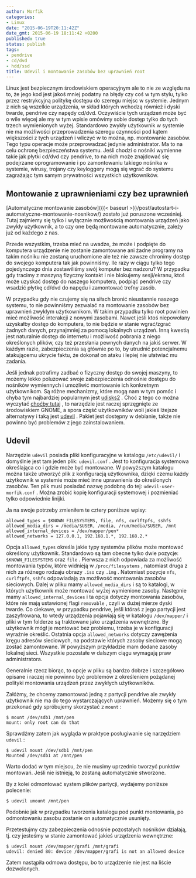 ```yaml
---
author: Morfik
categories:
- Linux
date: "2015-06-19T20:11:42Z"
date_gmt: 2015-06-19 18:11:42 +0200
published: true
status: publish
tags:
- pendrive
- cd/dvd
- hdd/ssd
title: Udevil i montowanie zasobów bez uprawnień root
---
```


Linux jest bezpiecznym środowiskiem operacyjnym ale to nie ze względu na to, że jego kod jest jakoś
mniej podatny na błędy czy coś w tym stylu, tylko przez restrykcyjną politykę dostępu do szeregu
miejsc w systemie. Jednym z nich są wszelkie urządzenia, w skład których wchodzą również i dyski
twarde, pendrive czy napędy cd/dvd. Oczywiście tych urządzeń może być o wile więcej ale my w tym
wpisie omówimy sobie dostęp tylko do tych trzech wymienionych wyżej. Standardowo zwykły użytkownik w
systemie nie ma możliwości przeprowadzenia szeregu czynności pod kątem większości z tych urządzeń i
wliczyć w to można, np. montowanie zasobów. Tego typu operacje może przeprowadzać jedynie
administrator. Ma to na celu ochronę bezpieczeństwa systemu. Jeśli chodzi o nośniki wymienne takie
jak płytki cd/dvd czy pendrive, to na nich może znajdować się podejrzane oprogramowanie i po
zamontowaniu takiego nośnika w systemie, wirusy, trojany czy keyloggery mogą się wgrać do systemu
zagrażając tym samym prywatności wszystkich użytkowników.

<!--more-->
## Montowanie z uprawnieniami czy bez uprawnień

[Automatyczne montowanie
zasobów]({{< baseurl >}}/post/autostart-i-automatyczne-montowanie-nosnikow/) zostało już
poruszone wcześniej. Tutaj zajmiemy się tylko i wyłącznie możliwością montowania urządzeń jako
zwykły użytkownik, a to czy one będą montowane automatycznie, zależy już od każdego z nas.

Przede wszystkim, trzeba mieć na uwadze, że może i podpięte do komputera urządzenie nie zostanie
zamontowane ani żadne programy na takim nośniku nie zostaną uruchomione ale też nie zawsze chronimy
dostęp do swojego komputera tak jak powinniśmy. Ile razy w ciągu tylko tego pojedynczego dnia
zostawiliśmy swój komputer bez nadzoru? W przypadku gdy tracimy z maszyną fizyczny kontakt i nie
blokujemy sesji/ekranu, ktoś może uzyskać dostęp do naszego komputera, podpiąć pendrive czy wsadzić
płytkę cd/dvd do napędu i zamontować trefny zasób.

W przypadku gdy nie czujemy się na siłach bronić nieustannie naszego systemu, to nie powinniśmy
zezwalać na montowanie zasobów bez uprawnień zwykłym użytkownikom. W takim przypadku tylko root
powinien mieć możliwość interakcji z nowymi zasobami. Nawet jeśli ktoś niepowołany uzyskałby dostęp
do komputera, to nie będzie w stanie wgrać/zgrać żadnych danych, przynajmniej za pomocą lokalnych
urządzeń. Inną kwestią jest naturalnie dostęp do internetu i możliwość pobrania z niego określonych
plików, czy też przesłania pewnych danych na jakiś serwer. W każdym razie, zabezpieczenia są głównie
po to, by utrudnić potencjalnemu atakującemu ukrycie faktu, że dokonał on ataku i lepiej nie
ułatwiać mu zadania.

Jeśli jednak potrafimy zadbać o fizyczny dostęp do swojej maszyny, to możemy lekko poluzować swoje
zabezpieczenia odnośnie dostępu do nośników wymiennych i umożliwić montowanie ich konkretnym
użytkownikom. Są różne mechanizmy, które mogą nam w tym pomóc i chyba tym najbardziej popularnym
jest [udisks2](http://storaged.org/doc/udisks2-api/latest/) . Choć z tego co można wyczytać [choćby
tutaj](https://igurublog.wordpress.com/2012/03/11/udisks2-another-loss-for-linux/) , to narzędzie
jest raczej sprzęgnięte ze środowiskiem GNOME, a spora część użytkowników woli jakieś lżejsze
alternatywy i taką jest [udevil](https://ignorantguru.github.io/udevil/) . Pakiet jest dostępny w
debianie, także nie powinno być problemów z jego zainstalowaniem.

## Udevil

Narzędzie `udevil` posiada pliki konfiguracyjne w katalogu `/etc/udevil/` i domyślnie jest tam jeden
plik: `udevil.conf` . Jest to konfiguracja systemowa określająca co i gdzie może być montowane. W
powyższym katalogu można także utworzyć plik z konfiguracją użytkownika, dzięki czemu każdy
użytkownik w systemie może mieć inne uprawnienia do określonych zasobów. Ten plik musi posiadać
nazwę podobną do tej: `udevil-user-morfik.conf` . Można zrobić kopię konfiguracji systemowej i
pozmieniać tylko odpowiednie linijki.

Ja na swoje potrzeby zmieniłem te cztery poniższe wpisy:

    allowed_types = $KNOWN_FILESYSTEMS, file, nfs, curlftpfs, sshfs
    allowed_media_dirs = /media/$USER, /media, /run/media/$USER, /mnt
    allowed_internal_devices = /dev/mapper/pen*
    allowed_networks = 127.0.0.1, 192.168.1.*, 192.168.2.*

Opcja `allowed_types` określa jakie typy systemów plików może montować określony użytkownik.
Standardowo są tam obecne tylko dwie pozycje: `$KNOWN_FILESYSTEMS` oraz `file` . Pierwsza z nich
odpowiada za możliwość montowania typów, które widnieją w `/proc/filesystems` , natomiast druga z
nich za różnego rodzaju obrazy `.iso` czy `.img` . Natomiast pozycje `nfs`, `curlftpfs`, `sshfs`
odpowiadają za możliwość montowania zasobów sieciowych. Dalej w pliku mamy `allowed_media_dirs` i są
to katalogi, w których użytkownik może montować wyżej wymienione zasoby. Następnie mamy
`allowed_internal_devices` i ta opcja dotyczy montowania zasobów, które nie mają ustawionej flagi
`removable` , czyli w dużej mierze dyski twarde. Co ciekawe, w przypadku pendrive, jeśli któraś z
jego partycji jest zaszyfrowana, to wtedy urządzenia pojawiają się w katalogu `/dev/mapper/` i pliki
w tym folderze są traktowane jako urządzenia wewnętrzne. By użytkownik mógł je montować bez
problemu, trzeba je w konfiguracji wyraźnie określić. Ostatnia opcja `allowed_networks` dotyczy
zawężenia kręgu adresów sieciowych, na podstawie których zasoby sieciowe mogą zostać zamontowane.
W powyższym przykładzie mam dodane zasoby lokalnej sieci. Wszystkie pozostałe w dalszym ciągu
wymagają praw administratora.

Generalnie rzecz biorąc, to opcje w pliku są bardzo dobrze i szczegółowo opisane i raczej nie
powinno być problemów z określeniem pożądanej polityki montowania urządzeń przez zwykłych
użytkowników.

Załóżmy, że chcemy zamontować jedną z partycji pendrive ale zwykły użytkownik nie ma do tego
wystarczających uprawnień. Możemy się o tym przekonać gdy spróbujemy skorzystać z `mount` :

    $ mount /dev/sdb1 /mnt/pen
    mount: only root can do that

Sprawdźmy zatem jak wygląda w praktyce posługiwanie się narzędziem `udevil` :

    $ udevil mount /dev/sdb1 /mnt/pen
    Mounted /dev/sdb1 at /mnt/pen

Warto dodać w tym miejscu, że nie musimy uprzednio tworzyć punktów montowań. Jeśli nie istnieją, to
zostaną automatycznie stworzone.

By z kolei odmontować system plików partycji, wydajemy poniższe polecenie:

    $ udevil umount /mnt/pen

Podobnie jak w przypadku tworzenia katalogu pod punkt montowania, po odmontowaniu zasobu zostanie on
automatycznie usunięty.

Przetestujmy czy zabezpieczenia odnośnie pozostałych nośników działają, tj. czy jesteśmy w stanie
zamontować jakieś urządzenia wewnętrzne:

    $ udevil mount /dev/mapper/grafi /mnt/grafi
    udevil: denied 80: device /dev/mapper/grafi is not an allowed device

Zatem nastąpiła odmowa dostępu, bo to urządzenie nie jest na liście dozwolonych.
